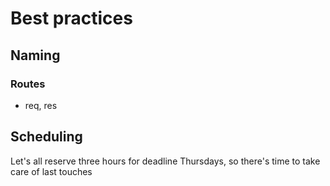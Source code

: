 # Best practices

## Naming

### Routes

* req, res

## Scheduling

Let's all reserve three hours for deadline Thursdays, so there's time to take care of last touches

